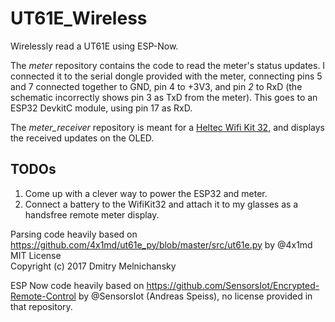 # UT61E_Wireless
Wirelessly read a UT61E using ESP-Now.

The *meter* repository contains the code to read the meter's status updates. I connected it to the serial dongle provided with the meter, connecting pins 5 and 7 connected together to GND, pin 4 to +3V3, and pin _2_ to RxD (the schematic incorrectly shows pin 3 as TxD from the meter). This goes to an ESP32 DevkitC module, using pin 17 as RxD.

The *meter_receiver* repository is meant for a [Heltec Wifi Kit 32](https://heltec.org/project/wifi-kit-32/), and displays the received updates on the OLED.

## TODOs
1. Come up with a clever way to power the ESP32 and meter.
2. Connect a battery to the WifiKit32 and attach it to my glasses as a handsfree remote meter display.

Parsing code heavily based on https://github.com/4x1md/ut61e_py/blob/master/src/ut61e.py by @4x1md<br/>
MIT License<br/>
Copyright (c) 2017 Dmitry Melnichansky

ESP Now code heavily based on https://github.com/SensorsIot/Encrypted-Remote-Control by @SensorsIot (Andreas Speiss), no license provided in that repository.
